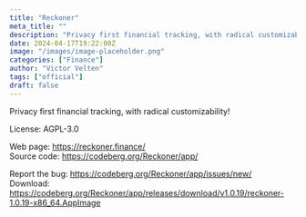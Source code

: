 ```yaml
---
title: "Reckoner"
meta_title: ""
description: "Privacy first financial tracking, with radical customizability!"
date: 2024-04-17T19:22:00Z
image: "/images/image-placeholder.png"
categories: ["Finance"]
author: "Victor Velten"
tags: ["official"]
draft: false
---
```


Privacy first financial tracking, with radical customizability!

License: AGPL-3.0

Web page: https://reckoner.finance/  
Source code: https://codeberg.org/Reckoner/app/

Report the bug: https://codeberg.org/Reckoner/app/issues/new/  
Download: https://codeberg.org/Reckoner/app/releases/download/v1.0.19/reckoner-1.0.19-x86_64.AppImage
